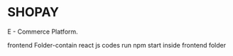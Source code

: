 # SHOPAY
E - Commerce Platform.

frontend Folder-contain react js codes
run npm start inside frontend folder
